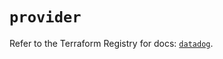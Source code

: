 # `provider`

Refer to the Terraform Registry for docs: [`datadog`](https://registry.terraform.io/providers/datadog/datadog/3.50.0/docs).
